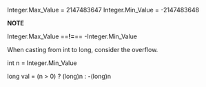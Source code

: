 
Integer.Max_Value = 2147483647
Integer.Min_Value = -2147483648

**NOTE**

Integer.Max_Value    ==**!=**==   -Integer.Min_Value

When casting from int to long, 
consider the overflow.

int n = Integer.Min_Value

long val = (n > 0) ? (long)n :  -(long)n

